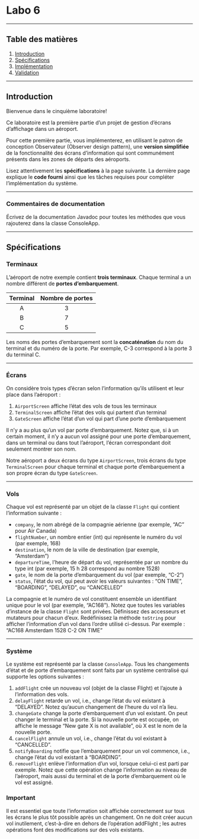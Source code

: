 # Labo 6
***
## Table des matières
1. [Introduction](#intro)
2. [Spécifications](#specs)
3. [Implémentation](#imple)
4. [Validation](#val)
***
## Introduction 

   Bienvenue dans le cinquième laboratoire!

   Ce laboratoire est la première partie d’un projet de gestion d’écrans d’affichage dans un aéroport.

   Pour cette première partie, vous implémenterez, en utilisant le patron de conception Observateur (Observer design pattern), une **version simplifiée** de la fonctionnalité des écrans d’information qui sont communément présents dans les zones de départs des aéroports.
   
   Lisez attentivement les **spécifications** à la page suivante. La dernière page explique le **code fourni** ainsi que les tâches requises pour compléter l’implémentation du système.
***
### **Commentaires de documentation**

   Écrivez de la documentation Javadoc pour toutes les méthodes que vous rajouterez dans la classe ConsoleApp.


***
## Spécifications

### **Terminaux**
L’aéroport de notre exemple contient **trois terminaux**. Chaque terminal a un nombre différent de **portes d’embarquement**.

| Terminal | Nombre de portes |
|:--------:|:----------------:|
|    A     |        3         |
|    B     |        7         |
|    C     |        5         |

Les noms des portes d’embarquement sont la **concaténation** du nom du terminal et du numéro de la porte. Par exemple, C-3 correspond à la porte 3 du terminal C.
***
### **Écrans**

On considère trois types d’écran selon l’information qu’ils utilisent et leur place dans l’aéroport :

1. `AirportScreen` affiche l’état des vols de tous les terminaux
2. `TerminalScreen` affiche l’état des vols qui partent d’un terminal
3. `GateScreen` affiche l’état d’un vol qui part d’une porte d’embarquement


Il n’y a au plus qu’un vol par porte d’embarquement. Notez que, si à un certain moment, il n’y a aucun vol assigné pour une porte d’embarquement, dans un terminal ou dans tout l’aéroport, l’écran correspondant doit seulement montrer son nom.


Notre aéroport a deux écrans du type `AirportScreen`, trois écrans du type `TerminalScreen` pour chaque terminal et chaque porte d’embarquement a son propre écran du type `GateScreen`.

***
### **Vols**

Chaque vol est représenté par un objet de la classe `Flight` qui contient l’information suivante :

+ `company`, le nom abrégé de la compagnie aérienne (par exemple, “AC” pour Air Canada)
+ `flightNumber`, un nombre entier (int) qui représente le numéro du vol (par exemple, 168)
+ `destination`, le nom de la ville de destination (par exemple, “Amsterdam”)
+ `departureTime`, l’heure de départ du vol, représentée par un nombre du type int (par exemple, 15 h 28 correspond au nombre 1528)
+ `gate`, le nom de la porte d’embarquement du vol (par exemple, “C-2”)
+ `status`, l’état du vol, qui peut avoir les valeurs suivantes : “ON TIME”, “BOARDING”, “DELAYED”, ou “CANCELLED”

La compagnie et le numéro de vol constituent ensemble un identifiant unique pour le vol (par exemple, “AC168”). Notez que toutes les variables d’instance de la classe `Flight` sont privées. Définissez des accesseurs et mutateurs pour chacun d’eux.
Redéfinissez la méthode `toString` pour afficher l’information d’un vol dans l’ordre utilisé ci-dessus. Par exemple : “AC168 Amsterdam 1528 C-2 ON TIME”

***
### **Système**
Le système est représenté par la classe `ConsoleApp`. Tous les changements d’état et de porte d’embarquement sont faits par un système centralisé qui supporte les options suivantes :

1. `addFlight` crée un nouveau vol (objet de la classe Flight) et l’ajoute à l’information des vols.
2. `delayFlight` retarde un vol, i.e., change l’état du vol existant à “DELAYED”. Notez qu’aucun changement de l’heure du vol n’a lieu.
3. `changeGate` change la porte d’embarquement d’un vol existant. On peut changer le terminal et la porte. Si la nouvelle porte est occupée, on affiche le message “New gate X is not available”, où X est le nom de la nouvelle porte.
4. `cancelFlight` annule un vol, i.e., change l’état du vol existant à “CANCELLED”.
5. `notifyBoarding` notifie que l’embarquement pour un vol commence, i.e., change l’état du vol existant à “BOARDING”.
6. `removeFlight` enlève l’information d’un vol, lorsque celui-ci est parti par exemple. Notez que cette opération change l’information au niveau de l’aéroport, mais aussi du terminal et de la porte d’embarquement où le vol est assigné.

### Important

Il est essentiel que toute l’information soit affichée correctement sur tous les écrans le plus tôt possible après un changement. On ne doit créer aucun vol inutilement, c’est-à-dire en dehors de l’opération addFlight ; les autres opérations font des modifications sur des vols existants.












